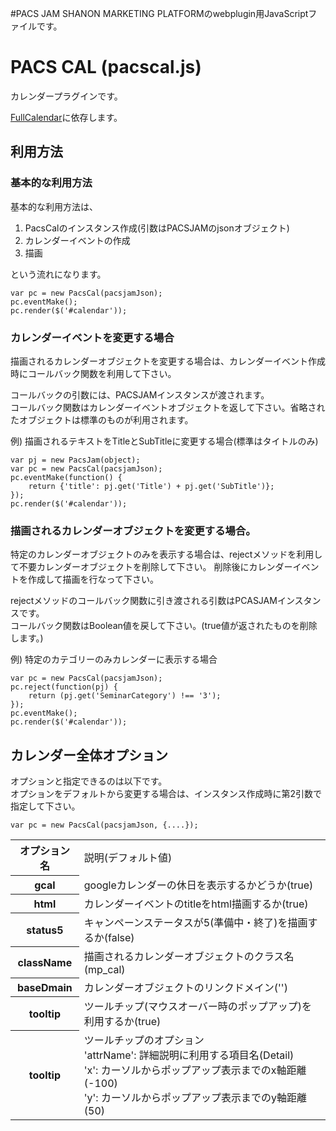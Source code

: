 #PACS JAM
SHANON MARKETING PLATFORMのwebplugin用JavaScriptファイルです。

# PACS CAL (pacscal.js)
カレンダープラグインです。

[FullCalendar](http://arshaw.com/fullcalendar/)に依存します。

## 利用方法
### 基本的な利用方法
基本的な利用方法は、

1. PacsCalのインスタンス作成(引数はPACSJAMのjsonオブジェクト)
2. カレンダーイベントの作成
3. 描画

という流れになります。

    var pc = new PacsCal(pacsjamJson);
    pc.eventMake();
    pc.render($('#calendar'));

### カレンダーイベントを変更する場合
描画されるカレンダーオブジェクトを変更する場合は、カレンダーイベント作成時にコールバック関数を利用して下さい。  

コールバックの引数には、PACSJAMインスタンスが渡されます。  
コールバック関数はカレンダーイベントオブジェクトを返して下さい。省略されたオブジェクトは標準のものが利用されます。

例) 描画されるテキストをTitleとSubTitleに変更する場合(標準はタイトルのみ)

    var pj = new PacsJam(object);
    var pc = new PacsCal(pacsjamJson);
    pc.eventMake(function() {
        return {'title': pj.get('Title') + pj.get('SubTitle')};
    });
    pc.render($('#calendar'));

### 描画されるカレンダーオブジェクトを変更する場合。
特定のカレンダーオブジェクトのみを表示する場合は、rejectメソッドを利用して不要カレンダーオブジェクトを削除して下さい。
削除後にカレンダーイベントを作成して描画を行なって下さい。

rejectメソッドのコールバック関数に引き渡される引数はPCASJAMインスタンスです。  
コールバック関数はBoolean値を戻して下さい。(true値が返されたものを削除します。)

例) 特定のカテゴリーのみカレンダーに表示する場合

    var pc = new PacsCal(pacsjamJson);
    pc.reject(function(pj) {
        return (pj.get('SeminarCategory') !== '3');
    });
    pc.eventMake();
    pc.render($('#calendar'));


## カレンダー全体オプション
オプションと指定できるのは以下です。  
オプションをデフォルトから変更する場合は、インスタンス作成時に第2引数で指定して下さい。

    var pc = new PacsCal(pacsjamJson, {....});

<table>
    <tr>
        <th>オプション名</th>
        <td>説明(デフォルト値)</td>
    </tr>
    <tr>
        <th>gcal</th>
        <td>googleカレンダーの休日を表示するかどうか(true)</td>
    </tr>
    <tr>
        <th>html</th>
        <td>カレンダーイベントのtitleをhtml描画するか(true)</td>
    </tr>
    <tr>
        <th>status5</th>
        <td>キャンペーンステータスが5(準備中・終了)を描画するか(false)</td>
    </tr>
    <tr>
        <th>className</th>
        <td>描画されるカレンダーオブジェクトのクラス名(mp_cal)</td>
    </tr>
    <tr>
        <th>baseDmain</th>
        <td>カレンダーオブジェクトのリンクドメイン('')</td>
    </tr>
    <tr>
        <th>tooltip</th>
        <td>ツールチップ(マウスオーバー時のポップアップ)を利用するか(true)</td>
    </tr>
    <tr>
        <th>tooltip</th>
        <td>ツールチップのオプション<br />
        'attrName': 詳細説明に利用する項目名(Detail)<br />
        'x': カーソルからポップアップ表示までのx軸距離(-100)<br />
        'y': カーソルからポップアップ表示までのy軸距離(50)
        </td>
    </tr>
</table>
